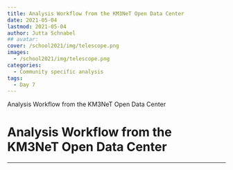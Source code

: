 ```yaml
---
title: Analysis Workflow from the KM3NeT Open Data Center
date: 2021-05-04
lastmod: 2021-05-04
author: Jutta Schnabel
## avatar:
cover: /school2021/img/telescope.png
images:
  - /school2021/img/telescope.png
categories:
  - Community specific analysis
tags:
  - Day 7
---
```


Analysis Workflow from the KM3NeT Open Data Center

<!--more-->
<!---->

<!-- Dear instructor:
* The dates at the top of this markdown (.md) document will help order the classes in the portal.
Please, if you don't need to, do not change the one that is now.
* Take into account that there is a feature in the dates: if you use a date in the future, the class will be not visible in the portal until the date you have assigned.
* You can create dedicated folders if you need to.
* But if you simply need to add some pictures, you can use the folder ../static/img/ mentioned at the top as /school2021/img/
-->

<!---->

# Analysis Workflow from the KM3NeT Open Data Center


---
